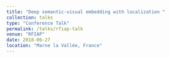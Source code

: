 ```yaml
---
title: "Deep semantic-visual embedding with localization "
collection: talks
type: "Conference Talk"
permalink: /talks/rfiap-talk
venue: "RFIAP"
date: 2018-06-27
location: "Marne la Vallée, France"
---
```


